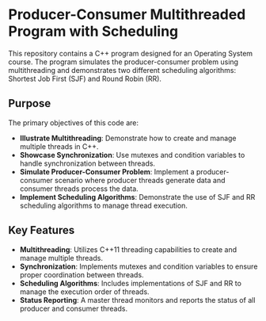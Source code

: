 # Producer-Consumer Multithreaded Program with Scheduling

This repository contains a C++ program designed for an Operating System course. The program simulates the producer-consumer problem using multithreading and demonstrates two different scheduling algorithms: Shortest Job First (SJF) and Round Robin (RR).

## Purpose

The primary objectives of this code are:

- **Illustrate Multithreading**: Demonstrate how to create and manage multiple threads in C++.
- **Showcase Synchronization**: Use mutexes and condition variables to handle synchronization between threads.
- **Simulate Producer-Consumer Problem**: Implement a producer-consumer scenario where producer threads generate data and consumer threads process the data.
- **Implement Scheduling Algorithms**: Demonstrate the use of SJF and RR scheduling algorithms to manage thread execution.

## Key Features

- **Multithreading**: Utilizes C++11 threading capabilities to create and manage multiple threads.
- **Synchronization**: Implements mutexes and condition variables to ensure proper coordination between threads.
- **Scheduling Algorithms**: Includes implementations of SJF and RR to manage the execution order of threads.
- **Status Reporting**: A master thread monitors and reports the status of all producer and consumer threads.